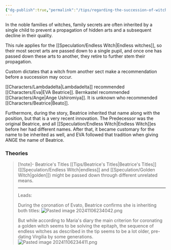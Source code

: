 ```yaml
---
{"dg-publish":true,"permalink":"/tips/regarding-the-succession-of-witches/","created":"2025-02-27T17:44:12.110+01:00","updated":"2025-03-18T20:09:12.269+01:00"}
---
```


In the noble families of witches, family secrets are often inherited by a single child to prevent a propagation of hidden arts and a subsequent decline in their quality.

This rule applies for the [[Speculation/Endless Witch\|Endless witches]], so their most secret arts are passed down to a single pupil, and once one has passed down these arts to another, they retire to further stem their propagation.

Custom dictates that a witch from another sect make a recommendation before a succession may occur.

[[Characters/Lambdadelta\|Lambdadelta]] recommended [[Characters/Eva\|EVA Beatrice]]. Bernkastel recommended [[Characters/Ange\|Ange Ushiromiya]]. It is unknown who recommended [[Characters/Beatrice\|Beato]].

Furthermore, during the story, Beatrice inherited that name along with the position, but that is a very recent innovation. The Predecessor was the original Beatrice, and all [[Speculation/Endless Witch\|Endless Witch]]es before her had different names. After that, it became customary for the name to be inherited as well, and EVA followed that tradition when giving ANGE the name of Beatrice.



### Theories


<div class="transclusion internal-embed is-loaded"><div class="markdown-embed">



> [!note]- Beatrice's Titles
> [[Tips/Beatrice's Titles\|Beatrice's Titles]] ([[Speculation/Endless Witch\|endless]] and [[Speculation/Golden Witch\|golden]]) might be passed down through different unrelated means.
> 
> --- 
> Leads:
> 
> During the coronation of Evato, Beatrice confirms she is inheriting both titles:
> ![Pasted image 20241106234042.png](/img/user/Attachments/Pasted%20image%2020241106234042.png)
>
> But while according to Maria's diary the main criterion for coronating a golden witch seems to be solving the epitaph, the sequence of endless witches as described in the tip seems to be a lot older, pre-dating Virgilia by some generations.
>  ![Pasted image 20241106234411.png](/img/user/Attachments/Pasted%20image%2020241106234411.png)

</div></div>

